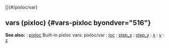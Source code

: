 []{#/pixloc/var}
## vars (pixloc) {#vars-pixloc byondver="516"}
**See also:**
:   [pixloc](#/pixloc)
Built-in pixloc vars:
pixloc/var
:   [loc](#/pixloc/var/loc)
:   [step_x](#/pixloc/var/step_x)
:   [step_y](#/pixloc/var/step_y)
:   [x](#/pixloc/var/x)
:   [y](#/pixloc/var/y)
:   [z](#/pixloc/var/z)